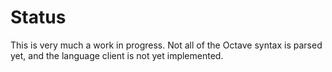 # Status

This is very much a work in progress. Not all of the Octave syntax is parsed yet, and the language client is not yet implemented.